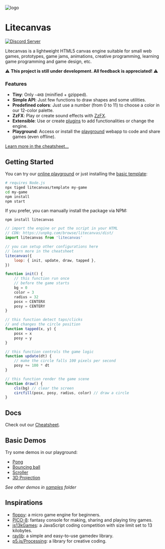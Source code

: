 ![logo](https://github.com/user-attachments/assets/cbff543a-17be-44e4-b4ce-f9ff0a0581bb)

# Litecanvas

[![Discord Server](https://img.shields.io/badge/Discord-7289DA?style=for-the-badge&logo=discord&logoColor=white)](https://discord.com/invite/r2c3rGsvH3)

Litecanvas is a lightweight HTML5 canvas engine suitable for small web games, prototypes, game jams, animations, creative programming, learning game programming and game design, etc.

:warning: **This project is still under development. All feedback is appreciated!** :warning:

### Features

-   **Tiny**: Only `~4KB` (minified + gzipped).
-   **Simple API**: Just few functions to draw shapes and some utilities.
-   **Predefined colors**: Just use a number (from 0 to 11) to choose a color in our 12-color palette.
-   **ZzFX**: Play or create sound effects with [ZzFX](https://killedbyapixel.github.io/ZzFX/).
-   **Extensible**: Use or create [plugins](https://www.npmjs.com/search?q=keywords:litecanvas) to add functionalities or change the engine.
-   **Playground**: Access or install the [playground](https://litecanvas.js.org/) webapp to code and share games (even offline).

[Learn more in the cheatsheet...](https://litecanvas.js.org/about.html)

## Getting Started

You can try our [online playground](https://litecanvas.github.io) or just installing the [basic template](https://github.com/litecanvas/template):

```sh
# requires Node.js
npx tiged litecanvas/template my-game
cd my-game
npm install
npm start
```

If you prefer, you can manually install the package via NPM:

```
npm install litecanvas
```

```js
// import the engine or put the script in your HTML
// CDN: https://unpkg.com/browse/litecanvas/dist/
import litecanvas from 'litecanvas'

// you can setup other configurations here
// learn more in the cheatsheet
litecanvas({
    loop: { init, update, draw, tapped },
})

function init() {
    // this function run once
    // before the game starts
    bg = 0
    color = 3
    radius = 32
    posx = CENTERX
    posy = CENTERY
}

// this function detect taps/clicks
// and changes the circle position
function tapped(x, y) {
    posx = x
    posy = y
}

// this function controls the game logic
function update(dt) {
    // make the circle falls 100 pixels per second
    posy += 100 * dt
}

// this function render the game scene
function draw() {
    cls(bg) // clear the screen
    circfill(posx, posy, radius, color) // draw a circle
}
```

## Docs

Check out our [Cheatsheet](https://litecanvas.js.org/about.html).

## Basic Demos

Try some demos in our playground:

-   [Pong](https://litecanvas.js.org?c=eJy1Vlly20YQ%2FccpOl8ATBACuEiWYslFM5DlKkdMkUwkJpVKwcCQnAoEoIChpdiWr%2BAT%2BC%2BHyHlygVwh3TODTZYU%2F0QsDdELenm9DBMmIA%2FjCzgGf%2BA5BuAf0mdEj2vykkivEa%2BQHg01HbNSkALpKc6bMElaj6vmccHfsZZpYk3STUK8yhovpLeaWjVUmTMWIzmoQimjrGi9m%2FA1K5EcKlKwG0EOta4ICyFfX4dJyQwj4YJFYfo2LK33UuOax2J7BMMKhy3jm604gtFTZNzahrG3B9NdKbIr%2BPnd6SWU2S6NS1hnBYgtL2ETXjHSyQsmBGdFn29SjM%2BIsrQU8GL24%2Fk0QPe%2FOOCAz4b05XpDOgbIcGBAHAcOR54WVB8XJe6%2B0t%2F%2F9duHfSyWk%2FmSXHju2EFUYIxIyddGeAzbXsYHnvYsD%2B3IGz1m%2FsXk9evfZqeni%2Bk8CM7Jj%2B8OfZnOGB14rkdeyQ8eB9KbpPqH7iGe%2B3TSx3N9v3oayPfkOZKnTxka610aCZ6lwFMuLBveN42FfqfB%2BTKYXzYdVvNW0Iez4NXLsyXswajTBqhz8eq75RkK%2FIFx2%2FIhwjxnsXXjwB%2BVJ74G6xvdMhWv20Wi2LGGvb6xJPh2zUIEd0UqydvOnHz8aN1glHLq9mBgd0LZ5XEomBWL%2BwNRRgErJLjAsSmjgrH0ea2pJ%2BAYR6KtTJ0J2VtWPDekKrKukMS2ZRRHnLD2pCesyC05zSpmVVm7fjXOUlOglmi9j2SoDaqY6pCk0WcUjzbvSRHDGWzkPQXHiapQrarqpbAyaouq4r1moZzokrcLVbWKv%2B91eNQqBw2rWhnquw9%2Bp6Tdhrd1MSscVK2kVcizklMBW23aO1bL7IneW08gFq2OVeJVV6zWGCL7BndL1N5W2qfiK5%2FYLnew1o7byCgIP3zQQT2rZW2wVJzH0G%2FSbwKoG%2F22KZpK4UFjcmc%2FaqpOKNqy6HeVT5QlCS9pCq652LYbk1yitGCRUDk6%2BmKpA2g%2Fqdala0qeF7iI7HsCbCWr7pEeXXJfEbUEQElt1SZytXcHOS7C63pvRUlpefaji4W2VJjgurXMiKWCFaYD5hUnCEy7o1Vikla11LoiSy9Gp9qGaGM5%2BQGWM3U1oM2hfbeWqvVPaEKbcAjqNU8S60sw6edBbUdmx4tI6j5Ummp3PJDBfRhIhAiCbZhueLq5g4Hl4%2B1F%2F%2Bbfn%2F%2F8569PYLoFy1koVDa2A6P77bI0fsRqtW8q65Zp4jTJ7rBdzHtBUVl4E3v2XST%2F70piVAO8Xc2Xk%2B8DmP0UzM1ODb4wh%2FvEc5%2BO%2F8tqT6G4mM7mwREl%2B1UpY6f%2FC73Is6Q%3D)
-   [Bouncing ball](https://litecanvas.js.org?c=eJxtUstugzAQvPMVewTiBCdtpVYpPVStSu6ReraMiSy5gIyhRUn%2BvQZvg0NzsGTveGdmH0oYqKtGGlmVkEIneLimlNgTkQDsW1Vcmn64HzTr8KpZLtvG%2Fr9%2FDAIljeCs7FgTRkFQtCUfyWQpTRjB0WNBgc%2Fd2z6LNyR7331k%2B2QTbSd2%2FEIRtNDZ42zrnBkR5sbx%2Fhlf%2FcAivajYVwy58fH%2BCu8d7hlzBGhhyvcyPHhKTxJ4raw3AVVRgMgPorFRWUA4OVtgr15gLBtOJ8%2F2EsFnoK6iK0txCsv19kaUrp4exrDXgBS4Yl%2B1p0xwTMQpo1ZkE89zl7Y%2BuPjEzs%2F99KOf%2F9LDyFwKKowC%2FtRyzb5xE7hqQjrOm0vNC6mUb3jiJGj9brYAw27YwnrHpoVpdQnHIWIlfwGU6d0i)
-   [Scroller](https://litecanvas.js.org?c=eJxVUMFOwzAMvfcrzAEtacNIxwZDsAPSJoG0AxJIO0w7hDZdI6XN1HhQgfbvOOs22CGJ7ff8nh1rUGeq%2FlSe8SgqtnWGxtVgaoPAOPxEAJX2Xq01TKC30DZzlQZ0YE%2BNFz0itQQvXqbvzxRvlKVsORQjcSvuxFjci1SKNF1Fu38W202uUAPLsbNB6pnNn17fZlPKvPnWR8nrwwR9q%2Bs1loSWBI3k3vZqAjdSQgw5nsnnjfo6bpBZzySnoHANMKsRDAnIB3oe4VycaknSdQEEJoa5MGGyn8aGn8p0UDcEHdv99sNjw4yA9I%2BVOesCiX5kWVjnGoYYjy4pPdjx1Z6LusWwMQsXP5VYpVrWChhInpg4YLHsjwWUyUAm3tRBbcjjUhzGEZ1hENjRZ%2FwCV%2F6J0w%3D%3D)
-   [3D Projection](https://litecanvas.js.org?c=eJyNVU2P2jAQvfMrpodqnWI%2By6kt7WW3hVulrtTuRjk4JCyG4CDHFJYV%2F73jj5CYDUslROx579njGc844yqdMfGXFSRoteZbMVM8F8AFVySAlxZAxkW644lakGGA04IfUhjD7%2Bnt%2FQS%2BwuRu%2BmNyD9%2FKQQ9G8MmhOEbBRubL1K46hhANAOGAQh9%2FEbVTHA%2F8qbaYaaRXyLlQRaXuaB8o1D8RhV4Pwj2FZwqHyPKaaHWkAehcQ2oEf7GLwGt7pxGIqliliT6sNjDxlOlw91vHWna2m4SplCTKZsiS2sjq9gctNMxzCSRLFXAt%2FYyfLy6I3SwVT2qBpnbbigFmuSgU4jrChjVcMyX5nnS7XasKeRQYql5T5opZD5G23mbEGNCtP8Q4ElC9luVf5D6cuI5yhf%2FYzHeul1Eb3lbK6tqdaU5sPJU%2BcSVG%2BOjFOZFs56pglhWkH5gUYUSIvaLff%2F6iMAp0yDfbYkE0riQTRabTUxbBkFbFYUqoKT2j85QIdIpwCoRDGwYBvIcRrZwNfBpSECU1bmBNlwQUeAPhaIptg%2BeoR6EUMQoxdfeoag3EXREWhX39KxnaMPAM8TkjPjE%2B%2Bju6FOoNXfRNntksz%2FQlZahxF7nCZL4z2DkQO1HcIIqdKC4BRPgciN3o3XhsGQGoBX4B%2ByDcSZlLcjPFjpnxBGylpMWNuQR2VZkWZfk2Zdp46mUbBfYuhrZxnVRLq1qiyhwDh5XKVmOxXZv2YC0n5coqV3o%2Fq1zVlWB0bR1KHoWrCD5gfFZRuIwc4ei%2B1jW043ooaZXYUR9XpmorheZ42av6gWQJx2qw%2Bzr2xRdglhcngWmnojatE33El%2FVdK23y5%2BEtf86W8Xe58E6d%2B%2Bg784Ynj%2F%2FvyaU4XA%2FCq4e07onX592r6TsT7rEuw2f9d4i0%2BB%2FEGGLo)

_See other demos in [samples](samples) folder_

## Inspirations

-   [floppy](https://github.com/lpagg/floppy): a micro game engine for beginners.
-   [PICO-8](https://www.lexaloffle.com/pico-8.php): fantasy console for making, sharing and playing tiny games.
-   [js13kGames](https://js13kgames.com/): a JavaScript coding competition with size limit set to 13 kilobytes.
-   [raylib](https://www.raylib.com/): a simple and easy-to-use gamedev library.
-   [p5.js/Processing](https://p5js.org/): a library for creative coding.
